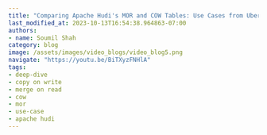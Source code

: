 ```yaml
---
title: "Comparing Apache Hudi's MOR and COW Tables: Use Cases from Uber"
last_modified_at: 2023-10-13T16:54:38.964863-07:00
authors:
- name: Soumil Shah
category: blog
image: /assets/images/video_blogs/video_blog5.png
navigate: "https://youtu.be/BiTXyzFNHlA"
tags:
- deep-dive
- copy on write
- merge on read
- cow
- mor
- use-case
- apache hudi
---
```

